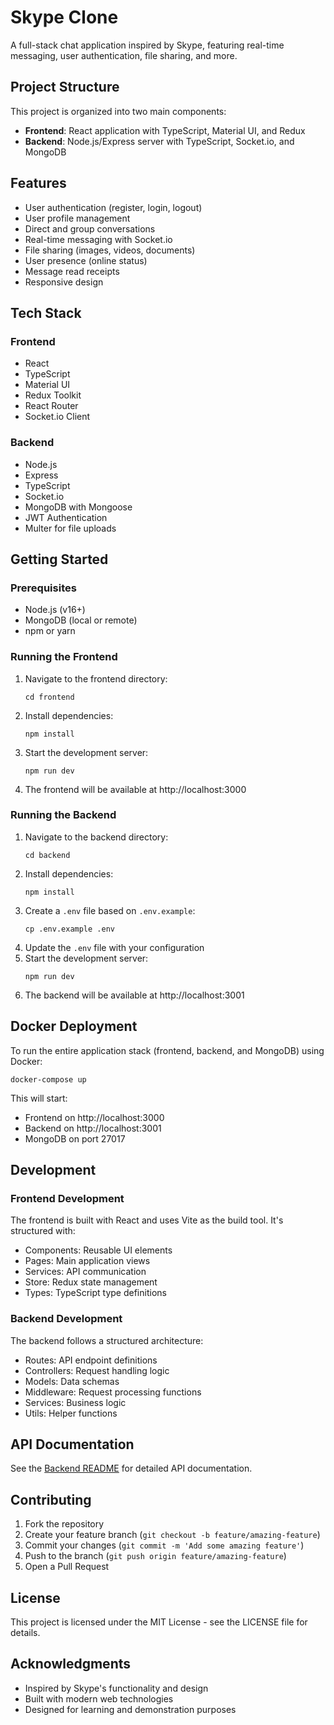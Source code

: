 # Skype Clone

A full-stack chat application inspired by Skype, featuring real-time messaging, user authentication, file sharing, and more.

## Project Structure

This project is organized into two main components:

- **Frontend**: React application with TypeScript, Material UI, and Redux
- **Backend**: Node.js/Express server with TypeScript, Socket.io, and MongoDB

## Features

- User authentication (register, login, logout)
- User profile management
- Direct and group conversations
- Real-time messaging with Socket.io
- File sharing (images, videos, documents)
- User presence (online status)
- Message read receipts
- Responsive design

## Tech Stack

### Frontend
- React
- TypeScript
- Material UI
- Redux Toolkit
- React Router
- Socket.io Client

### Backend
- Node.js
- Express
- TypeScript
- Socket.io
- MongoDB with Mongoose
- JWT Authentication
- Multer for file uploads

## Getting Started

### Prerequisites

- Node.js (v16+)
- MongoDB (local or remote)
- npm or yarn

### Running the Frontend

1. Navigate to the frontend directory:
   ```
   cd frontend
   ```
2. Install dependencies:
   ```
   npm install
   ```
3. Start the development server:
   ```
   npm run dev
   ```
4. The frontend will be available at http://localhost:3000

### Running the Backend

1. Navigate to the backend directory:
   ```
   cd backend
   ```
2. Install dependencies:
   ```
   npm install
   ```
3. Create a `.env` file based on `.env.example`:
   ```
   cp .env.example .env
   ```
4. Update the `.env` file with your configuration
5. Start the development server:
   ```
   npm run dev
   ```
6. The backend will be available at http://localhost:3001

## Docker Deployment

To run the entire application stack (frontend, backend, and MongoDB) using Docker:

```
docker-compose up
```

This will start:
- Frontend on http://localhost:3000
- Backend on http://localhost:3001
- MongoDB on port 27017

## Development

### Frontend Development

The frontend is built with React and uses Vite as the build tool. It's structured with:

- Components: Reusable UI elements
- Pages: Main application views
- Services: API communication
- Store: Redux state management
- Types: TypeScript type definitions

### Backend Development

The backend follows a structured architecture:

- Routes: API endpoint definitions
- Controllers: Request handling logic
- Models: Data schemas
- Middleware: Request processing functions
- Services: Business logic
- Utils: Helper functions

## API Documentation

See the [Backend README](/backend/README.md) for detailed API documentation.

## Contributing

1. Fork the repository
2. Create your feature branch (`git checkout -b feature/amazing-feature`)
3. Commit your changes (`git commit -m 'Add some amazing feature'`)
4. Push to the branch (`git push origin feature/amazing-feature`)
5. Open a Pull Request

## License

This project is licensed under the MIT License - see the LICENSE file for details.

## Acknowledgments

- Inspired by Skype's functionality and design
- Built with modern web technologies
- Designed for learning and demonstration purposes
